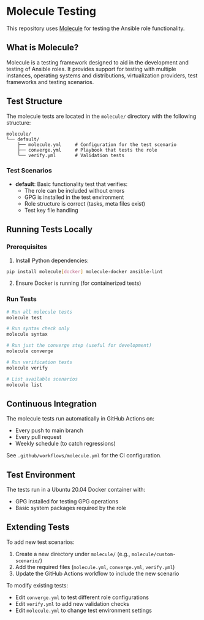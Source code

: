 # Molecule Testing

This repository uses [Molecule](https://molecule.readthedocs.io/) for testing the Ansible role functionality.

## What is Molecule?

Molecule is a testing framework designed to aid in the development and testing of Ansible roles. It provides support for testing with multiple instances, operating systems and distributions, virtualization providers, test frameworks and testing scenarios.

## Test Structure

The molecule tests are located in the `molecule/` directory with the following structure:

```
molecule/
└── default/
    ├── molecule.yml     # Configuration for the test scenario
    ├── converge.yml     # Playbook that tests the role
    └── verify.yml       # Validation tests
```

### Test Scenarios

- **default**: Basic functionality test that verifies:
  - The role can be included without errors
  - GPG is installed in the test environment
  - Role structure is correct (tasks, meta files exist)
  - Test key file handling

## Running Tests Locally

### Prerequisites

1. Install Python dependencies:
```bash
pip install molecule[docker] molecule-docker ansible-lint
```

2. Ensure Docker is running (for containerized tests)

### Run Tests

```bash
# Run all molecule tests
molecule test

# Run syntax check only
molecule syntax

# Run just the converge step (useful for development)
molecule converge

# Run verification tests
molecule verify

# List available scenarios
molecule list
```

## Continuous Integration

The molecule tests run automatically in GitHub Actions on:
- Every push to main branch
- Every pull request
- Weekly schedule (to catch regressions)

See `.github/workflows/molecule.yml` for the CI configuration.

## Test Environment

The tests run in a Ubuntu 20.04 Docker container with:
- GPG installed for testing GPG operations
- Basic system packages required by the role

## Extending Tests

To add new test scenarios:

1. Create a new directory under `molecule/` (e.g., `molecule/custom-scenario/`)
2. Add the required files (`molecule.yml`, `converge.yml`, `verify.yml`)
3. Update the GitHub Actions workflow to include the new scenario

To modify existing tests:
- Edit `converge.yml` to test different role configurations
- Edit `verify.yml` to add new validation checks
- Edit `molecule.yml` to change test environment settings